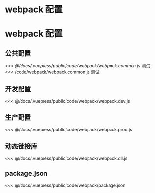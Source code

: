 # webpack 配置
# webpack 配置

## 公共配置

*<<< @/docs/.vuepress/public/code/webpack/webpack.common.js*
测试
<<< /code/webpack/webpack.common.js
测试

## 开发配置

<<< @/docs/.vuepress/public/code/webpack/webpack.dev.js

## 生产配置

<<< @/docs/.vuepress/public/code/webpack/webpack.prod.js

## 动态链接库

<<< @/docs/.vuepress/public/code/webpack/webpack.dll.js 

## package.json 

<<< @/docs/.vuepress/public/code/webpack/package.json 
